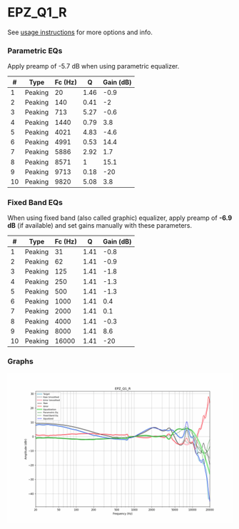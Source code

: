 # EPZ_Q1_R
See [usage instructions](https://github.com/jaakkopasanen/AutoEq#usage) for more options and info.

### Parametric EQs
Apply preamp of -5.7 dB when using parametric equalizer.

|   # | Type    |   Fc (Hz) |    Q |   Gain (dB) |
|-----|---------|-----------|------|-------------|
|   1 | Peaking |        20 | 1.46 |        -0.9 |
|   2 | Peaking |       140 | 0.41 |        -2   |
|   3 | Peaking |       713 | 5.27 |        -0.6 |
|   4 | Peaking |      1440 | 0.79 |         3.8 |
|   5 | Peaking |      4021 | 4.83 |        -4.6 |
|   6 | Peaking |      4991 | 0.53 |        14.4 |
|   7 | Peaking |      5886 | 2.92 |         1.7 |
|   8 | Peaking |      8571 | 1    |        15.1 |
|   9 | Peaking |      9713 | 0.18 |       -20   |
|  10 | Peaking |      9820 | 5.08 |         3.8 |

### Fixed Band EQs
When using fixed band (also called graphic) equalizer, apply preamp of **-6.9 dB** (if available) and set gains manually with these parameters.

|   # | Type    |   Fc (Hz) |    Q |   Gain (dB) |
|-----|---------|-----------|------|-------------|
|   1 | Peaking |        31 | 1.41 |        -0.8 |
|   2 | Peaking |        62 | 1.41 |        -0.9 |
|   3 | Peaking |       125 | 1.41 |        -1.8 |
|   4 | Peaking |       250 | 1.41 |        -1.3 |
|   5 | Peaking |       500 | 1.41 |        -1.3 |
|   6 | Peaking |      1000 | 1.41 |         0.4 |
|   7 | Peaking |      2000 | 1.41 |         0.1 |
|   8 | Peaking |      4000 | 1.41 |        -0.3 |
|   9 | Peaking |      8000 | 1.41 |         8.6 |
|  10 | Peaking |     16000 | 1.41 |       -20   |

### Graphs
![](./EPZ_Q1_R.png)
